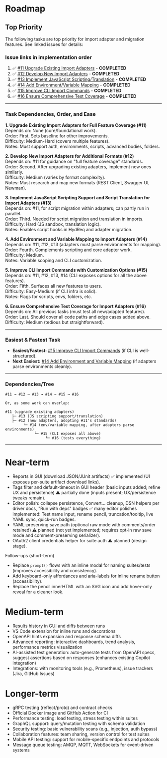 # Roadmap

## Top Priority

The following tasks are top priority for import adapter and migration features. See linked issues for details:

### Issue links in implementation order

1. ✅ [#11 Upgrade Existing Import Adapters](https://github.com/DrWeltschmerz/HydReq/issues/11) - **COMPLETED**
2. ✅ [#12 Develop New Import Adapters](https://github.com/DrWeltschmerz/HydReq/issues/12) - **COMPLETED**
3. ✅ [#13 Implement JavaScript Scripting/Translation](https://github.com/DrWeltschmerz/HydReq/issues/13) - **COMPLETED**
4. ✅ [#14 Add Environment/Variable Mapping](https://github.com/DrWeltschmerz/HydReq/issues/14) - **COMPLETED**
5. ✅ [#15 Improve CLI Import Commands](https://github.com/DrWeltschmerz/HydReq/issues/15) - **COMPLETED**
6. ✅ [#16 Ensure Comprehensive Test Coverage](https://github.com/DrWeltschmerz/HydReq/issues/16) - **COMPLETED**

---

### Task Dependencies, Order, and Ease

**1. Upgrade Existing Import Adapters for Full Feature Coverage (#11)**  
Depends on: None (core/foundational work).  
Order: First. Sets baseline for other improvements.  
Difficulty: Medium-Hard (covers multiple features).  
Notes: Must support auth, environments, scripts, advanced bodies, folders.

**2. Develop New Import Adapters for Additional Formats (#12)**  
Depends on: #11 for guidance on "full feature coverage" standards.  
Order: Second. After upgrading existing adapters, implement new ones similarly.  
Difficulty: Medium (varies by format complexity).  
Notes: Must research and map new formats (REST Client, Swagger UI, Newman).

**3. Implement JavaScript Scripting Support and Script Translation for Import Adapters (#13)**  
Depends on: #11, for script migration within adapters; can partly run in parallel.  
Order: Third. Needed for script migration and translation in imports.  
Difficulty: Hard (JS sandbox, translation logic).  
Notes: Enables script hooks in HydReq and adapter migration.

**4. Add Environment and Variable Mapping to Import Adapters (#14)**  
Depends on: #11, #12, #13 (adapters must parse environments for mapping).  
Order: Fourth. Complements scripting and core adapter work.  
Difficulty: Medium.  
Notes: Variable scoping and CLI customization.

**5. Improve CLI Import Commands with Customization Options (#15)**  
Depends on: #11, #12, #13, #14 (CLI exposes options for all the above features).  
Order: Fifth. Surfaces all new features to users.  
Difficulty: Easy-Medium (if CLI infra is solid).  
Notes: Flags for scripts, envs, folders, etc.

**6. Ensure Comprehensive Test Coverage for Import Adapters (#16)**  
Depends on: All previous tasks (must test all new/adapted features).  
Order: Last. Should cover all code paths and edge cases added above.  
Difficulty: Medium (tedious but straightforward).

---

### Easiest & Fastest Task

- **Easiest/Fastest:** [#15 Improve CLI Import Commands](https://github.com/DrWeltschmerz/HydReq/issues/15) (if CLI is well-structured).
- **Next Easiest:** [#14 Add Environment and Variable Mapping](https://github.com/DrWeltschmerz/HydReq/issues/14) (if adapters parse environments cleanly).

---

### Dependencies/Tree

```
#11 → #12 → #13 → #14 → #15 → #16

Or, as some work can overlap:

#11 (upgrade existing adapters)
   ├─ #13 (JS scripting support/translation)
   ├─ #12 (new adapters, adopting #11's standards)
        └─ #14 (env/variable mapping, after adapters parse environments)
             └─ #15 (CLI exposes all above)
                  └─ #16 (tests everything)
```

---

# Near-term
 - Reports in GUI (download JSON/JUnit artifacts) ✅ implemented (UI exposes per-suite artifact download links).
 - Tags filter and default-timeout in GUI header (basic inputs added; refine UX and persistence) ⚠ partially done (inputs present; UX/persistence tweaks remain).
 - Editor polish: collapse persistence, Convert… cleanup, DSN helpers per driver docs, "Run with deps" badges ✅ many editor polishes implemented: Test name input, rename pencil, truncation/tooltip, live YAML sync, quick-run badges.
 - YAML-preserving save path (optional raw mode with comments/order retained) ⚠ planned (not yet implemented; requires opt-in raw save mode and comment-preserving serializer).
 - OAuth2 client credentials helper for suite auth ⚠ planned (design stage).

Follow-ups (short-term)
- Replace `prompt()` flows with an inline modal for naming suites/tests (improves accessibility and consistency).
- Add keyboard-only affordances and aria-labels for inline rename button (accessibility).
- Replace the pencil innerHTML with an SVG icon and add hover-only reveal for a cleaner look.

# Medium-term
- Results history in GUI and diffs between runs
- VS Code extension for inline runs and decorations
- OpenAPI hints expansion and response schema diffs
- Advanced reporting: interactive dashboards, trend analysis, performance metrics visualization
- AI-assisted test generation: auto-generate tests from OpenAPI specs, suggest assertions based on responses (enhances existing Copilot integration)
- Integrations: with monitoring tools (e.g., Prometheus), issue trackers (Jira, GitHub Issues)

# Longer-term
- gRPC testing (reflect/proto) and contract checks
- Official Docker image and GitHub Action for CI
- Performance testing: load testing, stress testing within suites
- GraphQL support: query/mutation testing with schema validation
- Security testing: basic vulnerability scans (e.g., injection, auth bypass)
- Collaboration features: team sharing, version control for test suites
- Mobile API testing: support for mobile-specific endpoints and protocols
- Message queue testing: AMQP, MQTT, WebSockets for event-driven systems
